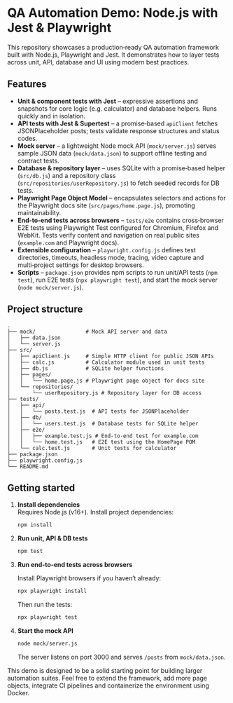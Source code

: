 # QA Automation Demo: Node.js with Jest & Playwright

This repository showcases a production‑ready QA automation framework built with Node.js, Playwright and Jest. It demonstrates how to layer tests across unit, API, database and UI using modern best practices.

## Features

- **Unit & component tests with Jest** – expressive assertions and snapshots for core logic (e.g. calculator) and database helpers. Runs quickly and in isolation.
- **API tests with Jest & Supertest** – a promise‑based `apiClient` fetches JSONPlaceholder posts; tests validate response structures and status codes.
- **Mock server** – a lightweight Node mock API (`mock/server.js`) serves sample JSON data (`mock/data.json`) to support offline testing and contract tests.
- **Database & repository layer** – uses SQLite with a promise‑based helper (`src/db.js`) and a repository class (`src/repositories/userRepository.js`) to fetch seeded records for DB tests.
- **Playwright Page Object Model** – encapsulates selectors and actions for the Playwright docs site (`src/pages/home.page.js`), promoting maintainability.
- **End‑to‑end tests across browsers** – `tests/e2e` contains cross‑browser E2E tests using Playwright Test configured for Chromium, Firefox and WebKit. Tests verify content and navigation on real public sites (`example.com` and Playwright docs).
- **Extensible configuration** – `playwright.config.js` defines test directories, timeouts, headless mode, tracing, video capture and multi‑project settings for desktop browsers.
- **Scripts** – `package.json` provides npm scripts to run unit/API tests (`npm test`), run E2E tests (`npx playwright test`), and start the mock server (`node mock/server.js`).

## Project structure

```
.
├── mock/                # Mock API server and data
│   ├── data.json
│   └── server.js
├── src/
│   ├── apiClient.js     # Simple HTTP client for public JSON APIs
│   ├── calc.js          # Calculator module used in unit tests
│   ├── db.js            # SQLite helper functions
│   ├── pages/
│   │   └── home.page.js # Playwright page object for docs site
│   └── repositories/
│       └── userRepository.js # Repository layer for DB access
├── tests/
│   ├── api/
│   │   └── posts.test.js  # API tests for JSONPlaceholder
│   ├── db/
│   │   └── users.test.js  # Database tests for SQLite helper
│   ├── e2e/
│   │   ├── example.test.js # End‑to‑end test for example.com
│   │   └── home.test.js   # E2E test using the HomePage POM
│   └── calc.test.js       # Unit tests for calculator
├── package.json
├── playwright.config.js
└── README.md
```

## Getting started

1. **Install dependencies**  
   Requires Node.js (v16+). Install project dependencies:

   ```bash
   npm install
   ```

2. **Run unit, API & DB tests**

   ```bash
   npm test
   ```

3. **Run end‑to‑end tests across browsers**

   Install Playwright browsers if you haven’t already:

   ```bash
   npx playwright install
   ```

   Then run the tests:

   ```bash
   npx playwright test
   ```

4. **Start the mock API**

   ```bash
   node mock/server.js
   ```

   The server listens on port 3000 and serves `/posts` from `mock/data.json`.

This demo is designed to be a solid starting point for building larger automation suites. Feel free to extend the framework, add more page objects, integrate CI pipelines and containerize the environment using Docker.
